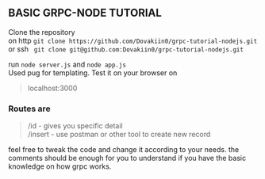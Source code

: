 ## BASIC GRPC-NODE TUTORIAL

Clone the repository\
on http
```git clone https://github.com/Dovakiin0/grpc-tutorial-nodejs.git```
<br>
or ssh
``` git clone git@github.com:Dovakiin0/grpc-tutorial-nodejs.git```
<br>

run ```node server.js``` and ```node app.js``` <br>
Used pug for templating.
Test it on your browser on  
> localhost:3000   
### Routes are  
> /id - gives you specific detail  
> /insert - use postman or other tool to create new record  


feel free to tweak the code and change it according to your needs.
the comments should be enough for you to understand if you have the basic knowledge on how grpc works.

